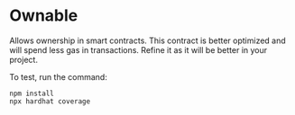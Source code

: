 # Ownable

Allows ownership in smart contracts. This contract is better optimized and will spend less gas in transactions. Refine it as it will be better in your project.

To test, run the command:

```shell
npm install
npx hardhat coverage
```

